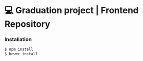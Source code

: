 # :computer: Graduation project | Frontend Repository

### Installation
```sh
$ npm install
$ bower install
```
